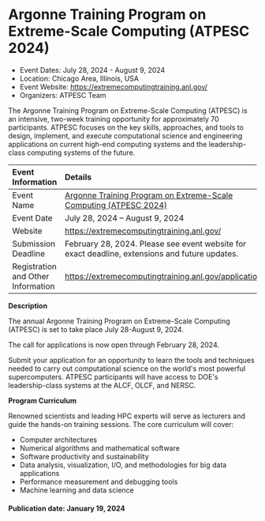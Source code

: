 # Argonne Training Program on Extreme-Scale Computing (ATPESC 2024)

- Event Dates: July 28, 2024 - August 9, 2024
- Location: Chicago Area, Illinois, USA
- Event Website: https://extremecomputingtraining.anl.gov/
- Organizers: ATPESC Team

<!-- begin deck text -->
The Argonne Training Program on Extreme-Scale Computing (ATPESC) is an intensive, two-week training opportunity for approximately 70 participants. 
ATPESC focuses on the key skills, approaches, and tools to design, implement, and execute computational science and engineering applications on current high-end computing systems and the leadership-class computing systems of the future.

Event Information | Details
:--- | :---			   
Event Name | [Argonne Training Program on Extreme-Scale Computing (ATPESC 2024)](https://extremecomputingtraining.anl.gov/)
Event Date | July 28, 2024 – August 9, 2024
Website | https://extremecomputingtraining.anl.gov/
Submission Deadline | February 28, 2024. Please see event website for exact deadline, extensions and future updates.
Registration and Other Information | https://extremecomputingtraining.anl.gov/application/


**Description** 

The annual Argonne Training Program on Extreme-Scale Computing (ATPESC) is set to take place July 28-August 9, 2024.

The call for applications is now open through February 28, 2024.

Submit your application for an opportunity to learn the tools and techniques needed to carry out computational science on the world's most powerful supercomputers.  ATPESC participants will have access to DOE's leadership-class systems at the ALCF, OLCF, and NERSC.

**Program Curriculum**

Renowned scientists and leading HPC experts will serve as lecturers and guide the hands-on training sessions. The core curriculum will cover:

* Computer architectures
* Numerical algorithms and mathematical software
* Software productivity and sustainability
* Data analysis, visualization, I/O, and methodologies for big data applications
* Performance measurement and debugging tools
* Machine learning and data science


#### Publication date: January 19, 2024

<!---
Publish: yes
Topics: in-person learning, High-performance computing (HPC), Performance at Leadership Computing Facilities
--->
